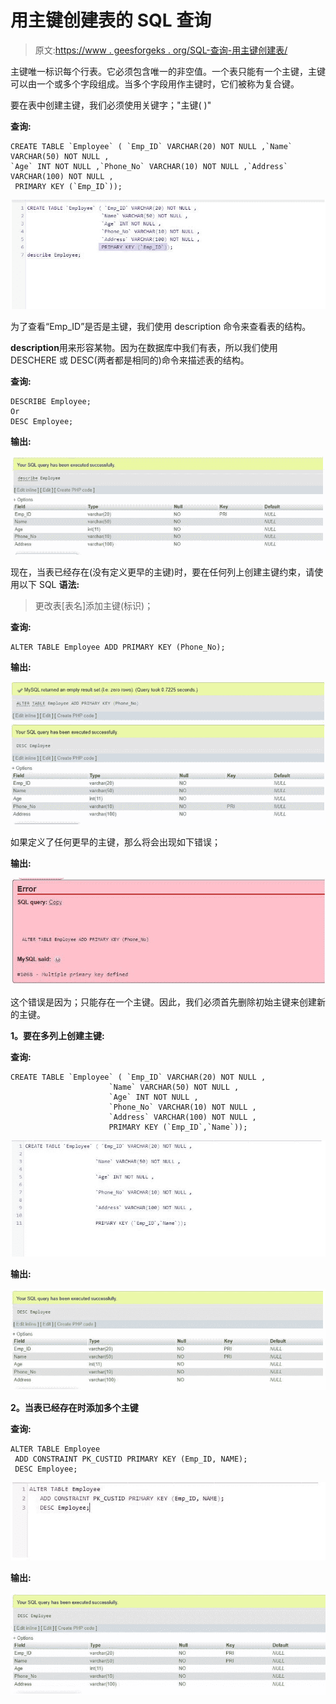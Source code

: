 # 用主键创建表的 SQL 查询

> 原文:[https://www . geesforgeks . org/SQL-查询-用主键创建表/](https://www.geeksforgeeks.org/sql-query-to-create-table-with-a-primary-key/)

主键唯一标识每个行表。它必须包含唯一的非空值。一个表只能有一个主键，主键可以由一个或多个字段组成。当多个字段用作主键时，它们被称为复合键。

要在表中创建主键，我们必须使用关键字；"主键( )"

**查询:**

```
CREATE TABLE `Employee` ( `Emp_ID` VARCHAR(20) NOT NULL ,`Name` VARCHAR(50) NOT NULL ,  
`Age` INT NOT NULL ,`Phone_No` VARCHAR(10) NOT NULL ,`Address` VARCHAR(100) NOT NULL ,
 PRIMARY KEY (`Emp_ID`));
```

![](img/c107289daf1550c2c8a1637ec9ce77a1.png)

为了查看“Emp_ID”是否是主键，我们使用 description 命令来查看表的结构。

**description**用来形容某物。因为在数据库中我们有表，所以我们使用 DESCHERE 或 DESC(两者都是相同的)命令来描述表的结构。

**查询:**

```
DESCRIBE Employee;
Or 
DESC Employee;
```

**输出:**

![](img/c5a72701696b18ae92d07da67ec12f00.png)

现在，当表已经存在(没有定义更早的主键)时，要在任何列上创建主键约束，请使用以下 SQL **语法:**

> 更改表[表名]添加主键(标识)；

**查询:**

```
ALTER TABLE Employee ADD PRIMARY KEY (Phone_No);
```

**输出:**

![](img/022ed1836686c56d79509a76af216e24.png)

如果定义了任何更早的主键，那么将会出现如下错误；

**输出:**

![](img/89bb2c1ae644fe258dca4655c1f33ce6.png)

这个错误是因为；只能存在一个主键。因此，我们必须首先删除初始主键来创建新的主键。

**1。要在多列上创建主键:**

**查询:**

```
CREATE TABLE `Employee` ( `Emp_ID` VARCHAR(20) NOT NULL ,
                      `Name` VARCHAR(50) NOT NULL ,  
                      `Age` INT NOT NULL ,  
                      `Phone_No` VARCHAR(10) NOT NULL ,
                      `Address` VARCHAR(100) NOT NULL ,
                      PRIMARY KEY (`Emp_ID`,`Name`));
```

![](img/b260cf71b9784baf4f75ec700061c3a9.png)

**输出:**

![](img/781aa4078e091d0dfffe6bf932bf4cf8.png)

**2。当表已经存在时添加多个主键**

**查询:**

```
ALTER TABLE Employee
 ADD CONSTRAINT PK_CUSTID PRIMARY KEY (Emp_ID, NAME);
 DESC Employee;
```

![](img/48a2be349597bc912cf0e8d3eca7db29.png)

**输出:**

![](img/6548b413df85c7b37b9492a895672127.png)